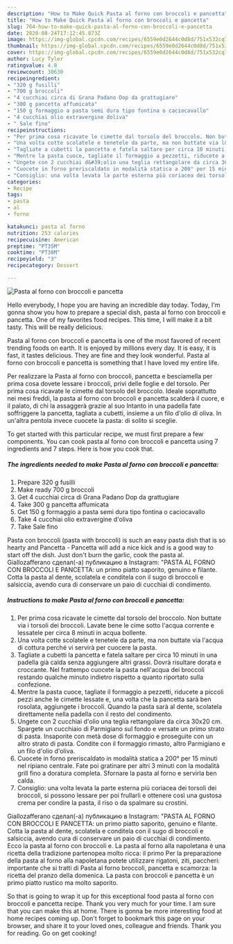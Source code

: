 ```yaml
---
description: "How to Make Quick Pasta al forno con broccoli e pancetta"
title: "How to Make Quick Pasta al forno con broccoli e pancetta"
slug: 764-how-to-make-quick-pasta-al-forno-con-broccoli-e-pancetta
date: 2020-08-24T17:12:45.873Z
image: https://img-global.cpcdn.com/recipes/6559e0d2644c0d8d/751x532cq70/pasta-al-forno-con-broccoli-e-pancetta-recipe-main-photo.jpg
thumbnail: https://img-global.cpcdn.com/recipes/6559e0d2644c0d8d/751x532cq70/pasta-al-forno-con-broccoli-e-pancetta-recipe-main-photo.jpg
cover: https://img-global.cpcdn.com/recipes/6559e0d2644c0d8d/751x532cq70/pasta-al-forno-con-broccoli-e-pancetta-recipe-main-photo.jpg
author: Lucy Tyler
ratingvalue: 4.8
reviewcount: 30630
recipeingredient:
- "320 g fusilli"
- "700 g broccoli"
- "4 cucchiai circa di Grana Padano Dop da grattugiare"
- "300 g pancetta affumicata"
- "150 g formaggio a pasta semi dura tipo fontina o caciocavallo"
- "4 cucchiai olio extravergine doliva"
- " Sale fino"
recipeinstructions:
- "Per prima cosa ricavate le cimette dal torsolo del broccolo. Non buttate via i torsoli dei broccoli. Lavate bene le cime sotto l&#39;acqua corrente e lessatele per circa 8 minuti in acqua bollente."
- "Una volta cotte scolatele e tenetele da parte, ma non buttate via l&#39;acqua di cottura perché vi servirà per cuocere la pasta."
- "Tagliate a cubetti la pancetta e fatela saltare per circa 10 minuti in una padella già calda senza aggiungere altri grassi. Dovrà risultare dorata e croccante. Nel frattempo cuocete la pasta nell&#39;acqua dei broccoli restando qualche minuto indietro rispetto a quanto riportato sulla confezione."
- "Mentre la pasta cuoce, tagliate il formaggio a pezzetti, riducete a piccoli pezzi anche le cimette lessate e, una volta che la pancetta sarà ben rosolata, aggiungete i broccoli. Quando la pasta sarà al dente, scolatela direttamente nella padella con il resto del condimento."
- "Ungete con 2 cucchiai d&#39;olio una teglia rettangolare da circa 30x20 cm. Spargete un cucchiaio di Parmigiano sul fondo e versate un primo strato di pasta. Insaporite con metà dose di formaggio e proseguite con un altro strato di pasta. Condite con il formaggio rimasto, altro Parmigiano e un filo d&#39;olio d&#39;oliva."
- "Cuocete in forno preriscaldato in modalità statica a 200° per 15 minuti nel ripiano centrale. Fate poi gratinare per altri 3 minuti con la modalità grill fino a doratura completa. Sfornare la pasta al forno e servirla ben calda."
- "Consiglio: una volta levata la parte esterna più coriacea dei torsoli dei broccoli, si possono lessare per poi frullarli e ottenere così una gustosa crema per condire la pasta, il riso o da spalmare su crostini."
categories:
- Recipe
tags:
- pasta
- al
- forno

katakunci: pasta al forno 
nutrition: 253 calories
recipecuisine: American
preptime: "PT35M"
cooktime: "PT38M"
recipeyield: "3"
recipecategory: Dessert

---
```



![Pasta al forno con broccoli e pancetta](https://img-global.cpcdn.com/recipes/6559e0d2644c0d8d/751x532cq70/pasta-al-forno-con-broccoli-e-pancetta-recipe-main-photo.jpg)

Hello everybody, I hope you are having an incredible day today. Today, I'm gonna show you how to prepare a special dish, pasta al forno con broccoli e pancetta. One of my favorites food recipes. This time, I will make it a bit tasty. This will be really delicious.

Pasta al forno con broccoli e pancetta is one of the most favored of recent trending foods on earth. It is enjoyed by millions every day. It is easy, it is fast, it tastes delicious. They are fine and they look wonderful. Pasta al forno con broccoli e pancetta is something that I have loved my entire life.

Per realizzare la Pasta al forno con broccoli, pancetta e besciamella per prima cosa dovete lessare i broccoli, privi delle foglie e del torsolo. Per prima cosa ricavate le cimette dal torsolo del broccolo. Ideale soprattutto nei mesi freddi, la pasta al forno con broccoli e pancetta scalderà il cuore, e il palato, di chi la assaggerà grazie al suo Intanto in una padella fate soffriggere la pancetta, tagliata a cubetti, insieme a un filo d&#39;olio di oliva. In un&#39;altra pentola invece cuocete la pasta: di solito si sceglie.


To get started with this particular recipe, we must first prepare a few components. You can cook pasta al forno con broccoli e pancetta using 7 ingredients and 7 steps. Here is how you cook that.

<!--inarticleads1-->

##### The ingredients needed to make Pasta al forno con broccoli e pancetta:

1. Prepare 320 g fusilli
1. Make ready 700 g broccoli
1. Get 4 cucchiai circa di Grana Padano Dop da grattugiare
1. Take 300 g pancetta affumicata
1. Get 150 g formaggio a pasta semi dura tipo fontina o caciocavallo
1. Take 4 cucchiai olio extravergine d&#39;oliva
1. Take  Sale fino


Pasta con broccoli (pasta with broccoli) is such an easy pasta dish that is so hearty and Pancetta - Pancetta will add a nice kick and is a good way to start off the dish. Just don&#39;t burn the garlic, cook the pasta al. Giallozafferano сделал(-а) публикацию в Instagram: &#34;PASTA AL FORNO CON BROCCOLI E PANCETTA: un primo piatto saporito, genuino e filante. Cotta la pasta al dente, scolatela e conditela con il sugo di broccoli e salsiccia, avendo cura di conservare un paio di cucchiai di condimento. 

<!--inarticleads2-->

##### Instructions to make Pasta al forno con broccoli e pancetta:

1. Per prima cosa ricavate le cimette dal torsolo del broccolo. Non buttate via i torsoli dei broccoli. Lavate bene le cime sotto l&#39;acqua corrente e lessatele per circa 8 minuti in acqua bollente.
1. Una volta cotte scolatele e tenetele da parte, ma non buttate via l&#39;acqua di cottura perché vi servirà per cuocere la pasta.
1. Tagliate a cubetti la pancetta e fatela saltare per circa 10 minuti in una padella già calda senza aggiungere altri grassi. Dovrà risultare dorata e croccante. Nel frattempo cuocete la pasta nell&#39;acqua dei broccoli restando qualche minuto indietro rispetto a quanto riportato sulla confezione.
1. Mentre la pasta cuoce, tagliate il formaggio a pezzetti, riducete a piccoli pezzi anche le cimette lessate e, una volta che la pancetta sarà ben rosolata, aggiungete i broccoli. Quando la pasta sarà al dente, scolatela direttamente nella padella con il resto del condimento.
1. Ungete con 2 cucchiai d&#39;olio una teglia rettangolare da circa 30x20 cm. Spargete un cucchiaio di Parmigiano sul fondo e versate un primo strato di pasta. Insaporite con metà dose di formaggio e proseguite con un altro strato di pasta. Condite con il formaggio rimasto, altro Parmigiano e un filo d&#39;olio d&#39;oliva.
1. Cuocete in forno preriscaldato in modalità statica a 200° per 15 minuti nel ripiano centrale. Fate poi gratinare per altri 3 minuti con la modalità grill fino a doratura completa. Sfornare la pasta al forno e servirla ben calda.
1. Consiglio: una volta levata la parte esterna più coriacea dei torsoli dei broccoli, si possono lessare per poi frullarli e ottenere così una gustosa crema per condire la pasta, il riso o da spalmare su crostini.


Giallozafferano сделал(-а) публикацию в Instagram: &#34;PASTA AL FORNO CON BROCCOLI E PANCETTA: un primo piatto saporito, genuino e filante. Cotta la pasta al dente, scolatela e conditela con il sugo di broccoli e salsiccia, avendo cura di conservare un paio di cucchiai di condimento. Ecco la pasta al forno con broccoli e. La pasta al forno alla napoletana è una ricetta della tradizione partenopea molto ricca: il primo Per la preparazione della pasta al forno alla napoletana potete utilizzare rigatoni, ziti, paccheri: importante che si tratti di Pasta al forno broccoli, pancetta e scamorza: la ricetta del pranzo della domenica. La pasta con broccoli e pancetta è un primo piatto rustico ma molto saporito. 

So that is going to wrap it up for this exceptional food pasta al forno con broccoli e pancetta recipe. Thank you very much for your time. I am sure that you can make this at home. There is gonna be more interesting food at home recipes coming up. Don't forget to bookmark this page on your browser, and share it to your loved ones, colleague and friends. Thank you for reading. Go on get cooking!
